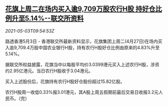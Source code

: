 <!--1620036062000-->
[花旗上周二在场内买入逾9,709万股农行H股 持好仓比例升至5.14%--联交所资料](https://cn.reuters.com/article/citigroup-china-abc-stocks-0503-idCNKBS2CK0ML)
------

<div><i>2021-05-03T09:54:53Z</i></div><p>路透香港5月3日 - 香港联交所最新资料显示，花旗集团上周二(4月27日)在场内买入逾9,709.4万股中国农业银行H股，持有农行H股好仓比例由原来的4.83%升至5.14%。</p><p>据联交所权益披露，花旗当中以每股平均价3.0399港元买入上述农行H股，涉资约2.95亿港元。当日农行H股收于3.04港元。</p><p>买入上述股份后，花旗持有农行H股好仓股份超过15.82亿股。</p><p>农行H股周一收低0.33%报3.01港元，其A股上周五假期前最后交易日收报3.2元人民币。（完）</p>
